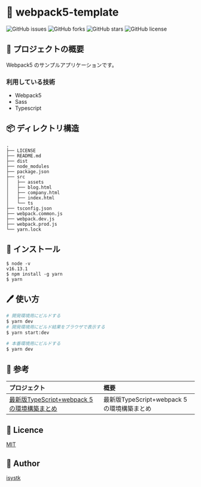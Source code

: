 # 🌙 webpack5-template

![GitHub issues](https://img.shields.io/github/issues/isystk/webpack5-template)
![GitHub forks](https://img.shields.io/github/forks/isystk/webpack5-template)
![GitHub stars](https://img.shields.io/github/stars/isystk/webpack5-template)
![GitHub license](https://img.shields.io/github/license/isystk/webpack5-template)

## 📗 プロジェクトの概要

Webpack5 のサンプルアプリケーションです。

### 利用している技術

- Webpack5
- Sass
- Typescript

## 📦 ディレクトリ構造
```
.
├── LICENSE
├── README.md
├── dist
├── node_modules
├── package.json
├── src
│   ├── assets
│   ├── blog.html
│   ├── company.html
│   ├── index.html
│   └── ts
├── tsconfig.json
├── webpack.common.js
├── webpack.dev.js
├── webpack.prod.js
└── yarn.lock
```

## 💬 インストール

```
$ node -v
v16.13.1
$ npm install -g yarn
$ yarn
```

## 🖊️ 使い方

```bash
# 開発環境用にビルドする
$ yarn dev
# 開発環境用にビルド結果をブラウザで表示する
$ yarn start:dev

# 本番環境用にビルドする
$ yarn dev
```

## 🔗 参考

| プロジェクト| 概要|
| :---------------------------------------| :-------------------------------|
| [最新版TypeScript+webpack 5の環境構築まとめ](https://ics.media/entry/16329/)| 最新版TypeScript+webpack 5の環境構築まとめ|


## 🎫 Licence

[MIT](https://github.com/isystk/webpack5-template/blob/master/LICENSE)

## 👀 Author

[isystk](https://github.com/isystk)
